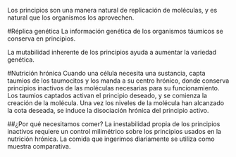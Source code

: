 Los principios son una manera natural de replicación de moléculas, y es natural que los organismos los aprovechen.

#Réplica genética
La información genética de los organismos táumicos se conserva en principios.

La mutabilidad inherente de los principios ayuda a aumentar la variedad genética.

#Nutrición hrónica
Cuando una célula necesita una sustancia, capta taumios de los taumocitos y los manda a su centro hrónico, donde conserva principios inactivos de las moléculas necesarias para su funcionamiento. Los taumios captados activan el principio deseado, y se comienza la creación de la molécula. Una vez los niveles de la molécula han alcanzado la cota deseada, se induce la disociación hrónica del principio activo.

##¿Por qué necesitamos comer?
La inestabilidad propia de los principios inactivos requiere un control milimétrico sobre los principios usados en la nutrición hrónica. La comida que ingerimos diariamente se utiliza como muestra comparativa.
